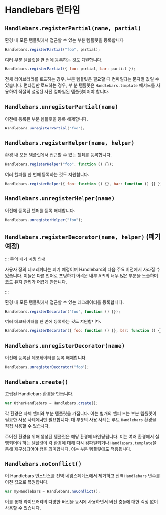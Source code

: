# Handlebars 런타임

## `Handlebars.registerPartial(name, partial)`

환경 내 모든 템플릿에서 접근할 수 있는 부분 템플릿을 등록합니다.

```js
Handlebars.registerPartial("foo", partial);
```

여러 부분 템플릿을 한 번에 등록하는 것도 지원합니다.

```js
Handlebars.registerPartial({ foo: partial, bar: partial });
```

전체 라이브러리를 로드하는 경우, 부분 템플릿은 필요할 때 컴파일되는 문자열 값일 수 있습니다. 런타임만 로드하는 경우, 부
분 템플릿은 `Handlebars.template` 메서드를 사용하여 적절히 설정된 사전 컴파일된 템플릿이어야 합니다.

## `Handlebars.unregisterPartial(name)`

이전에 등록된 부분 템플릿을 등록 해제합니다.

```js
Handlebars.unregisterPartial("foo");
```

## `Handlebars.registerHelper(name, helper)`

환경 내 모든 템플릿에서 접근할 수 있는 헬퍼를 등록합니다.

```js
Handlebars.registerHelper("foo", function () {});
```

여러 헬퍼를 한 번에 등록하는 것도 지원합니다.

```js
Handlebars.registerHelper({ foo: function () {}, bar: function () {} });
```

## `Handlebars.unregisterHelper(name)`

이전에 등록된 헬퍼를 등록 해제합니다.

```js
Handlebars.unregisterHelper("foo");
```

## `Handlebars.registerDecorator(name, helper)` (폐기 예정)

::: 주의 폐기 예정 안내

사용자 정의 데코레이터는 폐기 예정이며 Handlebars의 다음 주요 버전에서 사라질 수 있습니다. 이들은 다른 언어로 포팅하기
어려운 내부 API의 너무 많은 부분을 노출하며 코드 유지 관리가 어렵게 만듭니다.

:::

환경 내 모든 템플릿에서 접근할 수 있는 데코레이터를 등록합니다.

```js
Handlebars.registerDecorator("foo", function () {});
```

여러 데코레이터를 한 번에 등록하는 것도 지원합니다.

```js
Handlebars.registerDecorator({ foo: function () {}, bar: function () {} });
```

## `Handlebars.unregisterDecorator(name)`

이전에 등록된 데코레이터를 등록 해제합니다.

```js
Handlebars.unregisterDecorator("foo");
```

## `Handlebars.create()`

고립된 Handlebars 환경을 만듭니다.

```js
var OtherHandlebars = Handlebars.create();
```

각 환경은 자체 헬퍼와 부분 템플릿을 가집니다. 이는 별개의 헬퍼 또는 부분 템플릿이 필요한 사용 사례에서만 필요합니다. 대
부분의 사용 사례는 루트 `Handlebars` 환경을 직접 사용할 수 있습니다.

주어진 환경을 위해 생성된 템플릿은 해당 환경에 바인딩됩니다. 이는 여러 환경에서 실행되어야 하는 템플릿이 각 환경에 대해
다시 컴파일되거나 `Handlebars.template`을 통해 재구성되어야 함을 의미합니다. 이는 부분 템플릿에도 적용됩니다.

## `Handlebars.noConflict()`

이 Handlebars 인스턴스를 전역 네임스페이스에서 제거하고 전역 `Handlebars` 변수를 이전 값으로 복원합니다.

```js
var myHandlebars = Handlebars.noConflict();
```

이를 통해 라이브러리의 다양한 버전을 동시에 사용하면서 버전 충돌에 대한 걱정 없이 사용할 수 있습니다.
